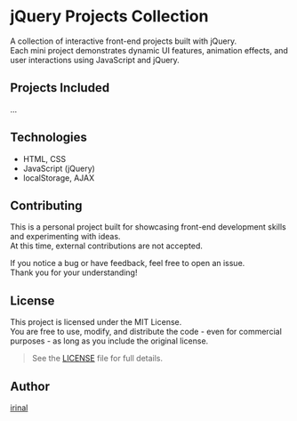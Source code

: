 # jQuery Projects Collection

A collection of interactive front-end projects built with jQuery.  
Each mini project demonstrates dynamic UI features, animation effects, and user interactions using JavaScript and jQuery.

## Projects Included

...

## Technologies

- HTML, CSS
- JavaScript (jQuery)
- localStorage, AJAX

## Contributing

This is a personal project built for showcasing front-end development skills and experimenting with ideas.  
At this time, external contributions are not accepted.  

If you notice a bug or have feedback, feel free to open an issue.  
Thank you for your understanding!

## License

This project is licensed under the MIT License.  
You are free to use, modify, and distribute the code - even for commercial purposes - as long as you include the original license.

> See the [LICENSE](./LICENSE) file for full details.

## Author

[irinal](https://github.com/irinal2025)